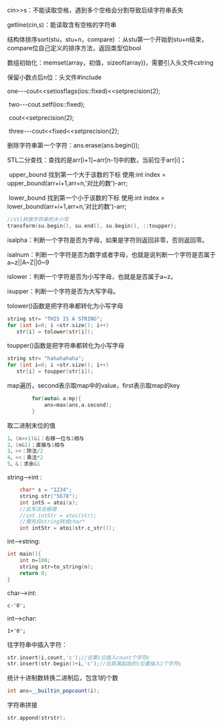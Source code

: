 cin>>s：不能读取空格，遇到多个空格会分割导致后续字符串丢失

getline(cin,s)：能读取含有空格的字符串

结构体排序sort(stu，stu+n，compare) ：从stu第一个开始到stu+n结束，compare位自己定义的排序方法，返回类型位bool

数组初始化：memset(array，初值，sizeof(array))，需要引入头文件cstring

保留小数点后n位：头文件#include<iomanip>

​								 one---cout<<setiosflags(ios::fixed)<<setprecision(2);

​								 two---cout.setf(ios::fixed);

​											cout<<setprecision(2);

​								 three---cout<<fixed<<setprecision(2);

删除字符串第一个字符：ans.erase(ans.begin());

STL二分查找：查找的是arr[i+1]~arr[n-1]中的数，当前位于arr[i]；

​						  upper_bound  找到第一个大于该数的下标  使用:int index = upper_bound(arr+i+1,arr+n,'对比的数')-arr;

​						  lower_bound  找到第一个小于该数的下标  使用:int index = lower_bound(arr+i+1,arr+n,'对比的数')-arr;

```c++
//stl转换字符串的大小写
transform(su.begin(), su.end(), su.begin(), ::toupper);
```

isalpha：判断一个字符是否为字母，如果是字符则返回非零，否则返回零。

isalnum：判断一个字符是否为数字或者字母，也就是说判断一个字符是否属于a~z||A~Z||0~9

islower：判断一个字符是否为小写字母，也就是是否属于a~z。

isupper：判断一个字符是否为大写字母。

tolower()函数是把字符串都转化为小写字母

```c++
string str= "THIS IS A STRING";
for (int i=0; i <str.size(); i++)
   str[i] = tolower(str[i]);
```

toupper()函数是把字符串都转化为小写字母

```c++
string str= "hahahahaha";
for (int i=0; i <str.size(); i++)
   str[i] = toupper(str[i]);
```

map遍历，second表示取map中的value，first表示取map的key

```c++
        for(auto& a:mp){
            ans=max(ans,a.second);
        }
```

取二进制末位的值

```c++
1、(n>>1)&1：右移一位与1相与
2、(n&1)：直接与1相与
3、>>：除法/2
4、<<：乘法*2
5、&：求余&1
```

string-->int :

```c++
	char* s = "1234";
	string str("5678");
	int intS = atoi(s);
	//此写法会报错
	//int intStr = atoi(str);
	//需先将string转成char*
	int intStr = atoi(str.c_str());
```

int-->string:

```c++
int main(){
    int n=100;
    string str=to_string(n);
    return 0;
}
```

char-->int:

```
c-'0';
```

int-->char:

```
1+'0';
```

往字符串中插入字符：

```c++
str.insert(i,count,'c');//在第i位插入count个字符c
str.insert(str.begin()+i,'c');//在距离起始的i位置插入1个字符c
```

统计十进制数转换二进制后，包含1的个数

```c++
int ans=__builtin_popcount(i);
```

字符串拼接

```c++
str.append(strstr);
```

